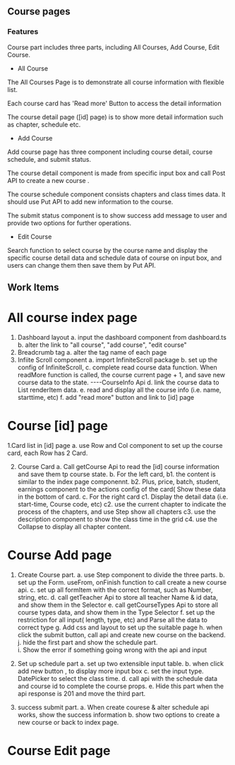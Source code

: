 ## Course pages

### Features

Course part includes three parts, including All Courses, Add Course, Edit Course.

- All Course

The All Courses Page is to demonstrate all course information with flexible list.

Each course card has 'Read more' Button to access the detail information

The course detail page ([id] page) is to show more detail information such as chapter, schedule etc.

- Add Course

Add course page has three component including course detail, course schedule, and submit status.

The course detail component is made from specific input box and call Post API to create a new course .

The course schedule component consists chapters and class times data. It should use Put API to add new information to the course.

The submit status component is to show success add message to user and provide two options for further operations.

- Edit Course

Search function to select course by the course name and display the specific course detail data and schedule data of course on input box, and users can change them then save them by Put API.


## Work Items

# All course index page
1. Dashboard layout
  a. input the dashboard component from dashboard.ts
  b. alter the link to "all course", "add course", "edit course"
2. Breadcrumb tag
  a. alter the tag name of each page
3. Infiite Scroll component
  a. import InfiniteScroll package
  b. set up the config of InfiniteScroll, 
  c. complete read course data function. When readMore function is called, the course current page + 1, and save new course data to the state. ----CourseInfo Api
  d. link the course data to List renderItem data. 
  e. read and display all the course info (i.e. name, starttime, etc)
  f. add "read more" button and link to [id] page
 
  
  
  
# Course [id] page 
1.Card list in [id] page
  a. use Row and Col component to set up the course card, each Row has 2 Card. 
  
2. Course Card 
  a. Call getCourse Api to read the [id] course information and save them tp course state.
  b. For the left card,
    b1. the content is similar to the index page componennt.
    b2. Plus, price, batch, student, earnings component to the actions config of the card( Show these data in the bottom of card.
  c. For the right card
    c1. Display the detail data (i.e. start-time, Course code, etc)
    c2. use the current chapter to indicate the process of the chapters, and use Step show all chapters
    c3. use the description component to show the class time in the grid
    c4. use the Collapse to display all chapter content.


# Course Add page 
1. Create Course part.
  a. use Step component to divide the three parts. 
  b. set up the Form. useFrom, onFinish function to call create a new course api. 
  c. set up all formItem with the correct format, such as Number, string, etc. 
  d. call getTeacher Api to store all teacher Name & id data, and show them in the Selector
  e. call getCourseTypes Api to store all course types data, and show them in the Type Selector
  f. set up the restriction for all input( length, type, etc) and Parse all the data  to correct type
  g. Add css and layout to set up the suitable page
  h. when click the submit button, call api and create new course on the backend. 
  j. hide the first part and show the schedule part.  
  i. Show the error if something going wrong with the api and input
2. Set up schedule part
  a. set up two extensible input table. 
  b. when click add new button , to display more input box
  c. set the input type. DatePicker to select the class time.
  d. call api with the schedule data and course id to complete the course props. 
  e. Hide this part when the api response is 201 and move the third part. 

3. success submit part.
  a. When create courese & alter schedule api works, show the success information
  b. show two options to create a new course or back to index page. 


# Course Edit page 
